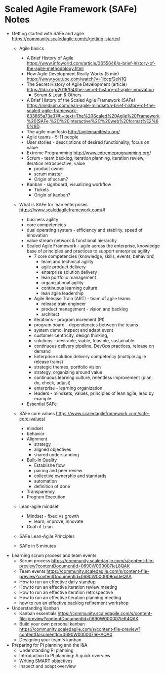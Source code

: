 # Scaled Agile Framework (SAFe) Notes

* Getting started with SAFe and agile https://community.scaledagile.com/s/getting-started 
  * Agile basics
    * A Brief History of Agile https://www.infoworld.com/article/3655646/a-brief-history-of-the-agile-methodology.html
    * How Agile Development Really Works (5 min) https://www.youtube.com/watch?v=1iccpf2eN1Q
    * The Secret History of Agile Development (article) https://hbr.org/2016/04/the-secret-history-of-agile-innovation
      * Scrum & Lean & Others 
    * A Brief History of the Scaled Agile Framework (SAFe) https://medium.com/lean-agile-mindset/a-brief-history-of-the-scaled-agile-framework-633665a73a37#:~:text=The%20Scaled%20Agile%20Framework%20(SAFe,%2C%20interactive%2C%20web%20format%E2%80%9D.
    * The agile manifesto http://agilemanifesto.org/
    * Agile teams - 5-11 people
    * User stories - descriptions of desired functionality, focus on value
    * Extreme Programming http://www.extremeprogramming.org/
    * Scrum - team backlog, iteration planning, iteration review, iteration retrospective, value
      * product owner
      * scrum master
      * Origin of scrum?
    * Kanban - signboard, visualizing workflow
      * Tickets
      * Origin of kanban?
  * What is SAFe for lean enterprises https://www.scaledagileframework.com/#
    * business agility
    * core competencies
    * dual operating system - efficiency and stability, speed of innovation
    * value stream network & functional hierarchy
    * Scaled Agile Framework - agile across the enterprise, knowledge base of principles and practices to support enterprise agility
      * 7 core competencies (knowledge, skills, events, behaviors)
        * team and technical agility
        * agile product delivery
        * enterprise solution delivery
        * lean portfolio management
        * organizational agility
        * continuous learning culture
        * lean agile leadership
      * Agile Release Train (ART) - team of agile teams
        * release train engineer
        * product management - vision and backlog
        * architect
      * iterations - program increment (PI)
      * program board - dependencies between the teams
      * system demo, inspect and adapt event
      * customer centricity, design thinking, 
      * solutions - desirable, viable, feasible, sustainable
      * continuous delivery pipeline, DevOps practices, release on demand
      * Enterprise solution delivery competency (multiple agile release trains)
      * strategic themes, portfolio vision
      * strategy, organizing around value
      * continuous learning culture, relentless improvement (plan, do, check, adjust)
      * enterprise - learning organization
      * leaders - mindsets, values, principles of lean agile, lead by example
    * Essential SAFe
      
  * SAFe core values https://www.scaledagileframework.com/safe-core-values/
    * mindset
    * behavior
    * Alignment
      * strategy
      * aligned objectives
      * shared understanding
    * Built-In Quality
      * Establishe flow
      * pairing and peer review
      * collective ownership and standards
      * automation
      * definition of done
    * Transparency
    * Program Execution
  * Lean-agile mindset
    * Mindset - fixed vs growth
      * learn, improve, innovate
    * Goal of Lean
  * SAFe Lean-Agile Principles
  * SAFe in 5 minutes
* Learning scrum process and team events
  * Scrum process https://community.scaledagile.com/s/content-file-preview?contentDocumentId=0690W000007IeL8QAK
  * Team events https://community.scaledagile.com/s/content-file-preview?contentDocumentId=0690W000008qx0eQAA
  * How to run an effective daily standup
  * How to run an effective iteration review meeting
  * How to run an effective iteration retrospective
  * How to run an effective iteration planning meeting
  * how to run an effective backlog refinement workshop
* Understanding Kanban
  * Kanban essentials https://community.scaledagile.com/s/content-file-preview?contentDocumentId=0690W000007IeK4QAK
  * Build your own personal kanban https://community.scaledagile.com/s/content-file-preview?contentDocumentId=0690W000007IeHAQA0
  * Designing your team's kanban
* Preparing for PI planning and the I&A
  * Understanding PI planning
  * Introduction to PI planning: A quick overview 
  * Writing SMART objectives
  * Inspect and adapt overview
